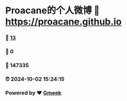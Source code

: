 # Proacane的个人微博 :link: https://proacane.github.io 
### :page_facing_up: [13](https://proacane.github.io/tag.html) 
### :speech_balloon: 0 
### :hibiscus: 147335 
### :alarm_clock: 2024-10-02 15:24:15 
### Powered by :heart: [Gmeek](https://github.com/Meekdai/Gmeek)
